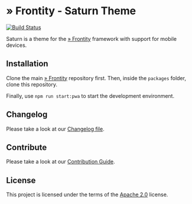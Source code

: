 # » Frontity - Saturn Theme

[![Build Status](https://travis-ci.org/frontity/saturn-theme.svg?branch=master)](https://travis-ci.org/frontity/saturn-theme)

Saturn is a theme for the [» Frontity](https://github.com/frontity/frontity) framework with support for mobile devices.

## Installation

Clone the main [» Frontity](https://github.com/frontity/frontity) repository first. Then, inside the `packages` folder, clone this repository.

Finally, use `npm run start:pwa` to start the development environment.

## Changelog

Please take a look at our [Changelog file](https://travis-ci.org/frontity/saturn-theme/blob/master/CHANGELOG.md).

## Contribute

Please take a look at our [Contribution Guide](https://github.com/frontity/contribute).

## License

This project is licensed under the terms of the [Apache 2.0](https://travis-ci.org/frontity/saturn-theme/blob/master/LICENSE) license.
